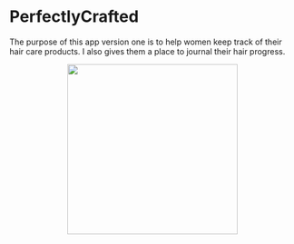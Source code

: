 # PerfectlyCrafted
The purpose of this app version one is to help women keep track of their hair care products. I also gives them a place to journal their hair progress.

<p align= "center" >
<img src="https://github.com/Ashlirankin18/PerfectlyCrafted/blob/master/Perfectly%20Crafted.gif" width= "300">
</p>
